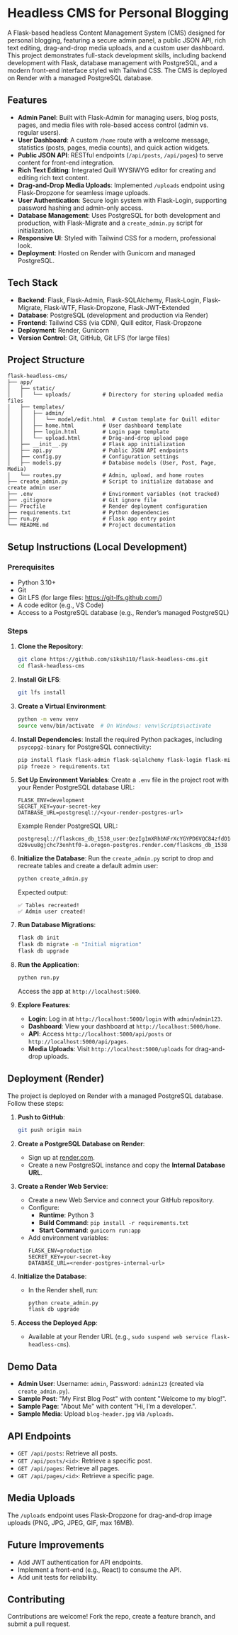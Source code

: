 # Headless CMS for Personal Blogging

A Flask-based headless Content Management System (CMS) designed for personal blogging, featuring a secure admin panel, a public JSON API, rich text editing, drag-and-drop media uploads, and a custom user dashboard. This project demonstrates full-stack development skills, including backend development with Flask, database management with PostgreSQL, and a modern front-end interface styled with Tailwind CSS. The CMS is deployed on Render with a managed PostgreSQL database.

## Features

- **Admin Panel**: Built with Flask-Admin for managing users, blog posts, pages, and media files with role-based access control (admin vs. regular users).
- **User Dashboard**: A custom `/home` route with a welcome message, statistics (posts, pages, media counts), and quick action widgets.
- **Public JSON API**: RESTful endpoints (`/api/posts`, `/api/pages`) to serve content for front-end integration.
- **Rich Text Editing**: Integrated Quill WYSIWYG editor for creating and editing rich text content.
- **Drag-and-Drop Media Uploads**: Implemented `/uploads` endpoint using Flask-Dropzone for seamless image uploads.
- **User Authentication**: Secure login system with Flask-Login, supporting password hashing and admin-only access.
- **Database Management**: Uses PostgreSQL for both development and production, with Flask-Migrate and a `create_admin.py` script for initialization.
- **Responsive UI**: Styled with Tailwind CSS for a modern, professional look.
- **Deployment**: Hosted on Render with Gunicorn and managed PostgreSQL.

## Tech Stack

- **Backend**: Flask, Flask-Admin, Flask-SQLAlchemy, Flask-Login, Flask-Migrate, Flask-WTF, Flask-Dropzone, Flask-JWT-Extended
- **Database**: PostgreSQL (development and production via Render)
- **Frontend**: Tailwind CSS (via CDN), Quill editor, Flask-Dropzone
- **Deployment**: Render, Gunicorn
- **Version Control**: Git, GitHub, Git LFS (for large files)

## Project Structure

```
flask-headless-cms/
├── app/
│   ├── static/
│   │   └── uploads/          # Directory for storing uploaded media files
│   ├── templates/
│   │   ├── admin/
│   │   │   └── model/edit.html  # Custom template for Quill editor
│   │   ├── home.html         # User dashboard template
│   │   ├── login.html        # Login page template
│   │   └── upload.html       # Drag-and-drop upload page
│   ├── __init__.py           # Flask app initialization
│   ├── api.py                # Public JSON API endpoints
│   ├── config.py             # Configuration settings
│   ├── models.py             # Database models (User, Post, Page, Media)
│   └── routes.py             # Admin, upload, and home routes
├── create_admin.py           # Script to initialize database and create admin user
├── .env                      # Environment variables (not tracked)
├── .gitignore                # Git ignore file
├── Procfile                  # Render deployment configuration
├── requirements.txt          # Python dependencies
├── run.py                    # Flask app entry point
└── README.md                 # Project documentation
```

## Setup Instructions (Local Development)

### Prerequisites
- Python 3.10+
- Git
- Git LFS (for large files: https://git-lfs.github.com/)
- A code editor (e.g., VS Code)
- Access to a PostgreSQL database (e.g., Render’s managed PostgreSQL)

### Steps
1. **Clone the Repository**:
   ```bash
   git clone https://github.com/s1ksh110/flask-headless-cms.git
   cd flask-headless-cms
   ```

2. **Install Git LFS**:
   ```bash
   git lfs install
   ```

3. **Create a Virtual Environment**:
   ```bash
   python -m venv venv
   source venv/bin/activate  # On Windows: venv\Scripts\activate
   ```

4. **Install Dependencies**:
   Install the required Python packages, including `psycopg2-binary` for PostgreSQL connectivity:
   ```bash
   pip install flask flask-admin flask-sqlalchemy flask-login flask-migrate flask-wtf flask-jwt-extended flask-dropzone python-dotenv psycopg2-binary
   pip freeze > requirements.txt
   ```

5. **Set Up Environment Variables**:
   Create a `.env` file in the project root with your Render PostgreSQL database URL:
   ```plaintext
   FLASK_ENV=development
   SECRET_KEY=your-secret-key
   DATABASE_URL=postgresql://<your-render-postgres-url>
   ```
   Example Render PostgreSQL URL:
   ```plaintext
   postgresql://flaskcms_db_1538_user:QezIg1mXRhbNFrXcYGYPD6VQC84zfdO1@dpg-d26vuu8gjchc73enhtf0-a.oregon-postgres.render.com/flaskcms_db_1538
   ```

6. **Initialize the Database**:
   Run the `create_admin.py` script to drop and recreate tables and create a default admin user:
   ```bash
   python create_admin.py
   ```
   Expected output:
   ```
   ✅ Tables recreated!
   ✅ Admin user created!
   ```

7. **Run Database Migrations**:
   ```bash
   flask db init
   flask db migrate -m "Initial migration"
   flask db upgrade
   ```

8. **Run the Application**:
   ```bash
   python run.py
   ```
   Access the app at `http://localhost:5000`.

9. **Explore Features**:
   - **Login**: Log in at `http://localhost:5000/login` with `admin`/`admin123`.
   - **Dashboard**: View your dashboard at `http://localhost:5000/home`.
   - **API**: Access `http://localhost:5000/api/posts` or `http://localhost:5000/api/pages`.
   - **Media Uploads**: Visit `http://localhost:5000/uploads` for drag-and-drop uploads.

## Deployment (Render)

The project is deployed on Render with a managed PostgreSQL database. Follow these steps:

1. **Push to GitHub**:
   ```bash
   git push origin main
   ```

2. **Create a PostgreSQL Database on Render**:
   - Sign up at [render.com](https://render.com).
   - Create a new PostgreSQL instance and copy the **Internal Database URL**.

3. **Create a Render Web Service**:
   - Create a new Web Service and connect your GitHub repository.
   - Configure:
     - **Runtime**: Python 3
     - **Build Command**: `pip install -r requirements.txt`
     - **Start Command**: `gunicorn run:app`
   - Add environment variables:
     ```plaintext
     FLASK_ENV=production
     SECRET_KEY=your-secret-key
     DATABASE_URL=<render-postgres-internal-url>
     ```

4. **Initialize the Database**:
   - In the Render shell, run:
     ```bash
     python create_admin.py
     flask db upgrade
     ```

5. **Access the Deployed App**:
   - Available at your Render URL (e.g., `sudo suspend web service flask-headless-cms`).

## Demo Data

- **Admin User**: Username: `admin`, Password: `admin123` (created via `create_admin.py`).
- **Sample Post**: "My First Blog Post" with content "Welcome to my blog!".
- **Sample Page**: "About Me" with content "Hi, I’m a developer.".
- **Sample Media**: Upload `blog-header.jpg` via `/uploads`.

## API Endpoints

- `GET /api/posts`: Retrieve all posts.
- `GET /api/posts/<id>`: Retrieve a specific post.
- `GET /api/pages`: Retrieve all pages.
- `GET /api/pages/<id>`: Retrieve a specific page.

## Media Uploads

The `/uploads` endpoint uses Flask-Dropzone for drag-and-drop image uploads (PNG, JPG, JPEG, GIF, max 16MB).

## Future Improvements

- Add JWT authentication for API endpoints.
- Implement a front-end (e.g., React) to consume the API.
- Add unit tests for reliability.

## Contributing

Contributions are welcome! Fork the repo, create a feature branch, and submit a pull request.
